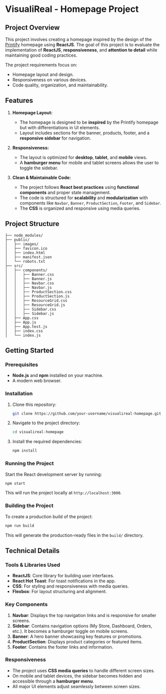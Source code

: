 # VisualiReal - Homepage Project

## Project Overview

This project involves creating a homepage inspired by the design of the [Printify](https://printify.com/) homepage using **ReactJS**. The goal of this project is to evaluate the implementation of **ReactJS**, **responsiveness**, and **attention to detail** while maintaining good coding practices. 

The project requirements focus on:
- Homepage layout and design.
- Responsiveness on various devices.
- Code quality, organization, and maintainability.

## Features

1. **Homepage Layout:**
   - The homepage is designed to be **inspired** by the Printify homepage but with differentiations in UI elements.
   - Layout includes sections for the banner, products, footer, and a **responsive sidebar** for navigation.

2. **Responsiveness:**
   - The layout is optimized for **desktop**, **tablet**, and **mobile** views.
   - A **hamburger menu** for mobile and tablet screens allows the user to toggle the sidebar.

3. **Clean & Maintainable Code:**
   - The project follows **React best practices** using **functional components** and proper state management.
   - The code is structured for **scalability** and **modularization** with components like `Navbar`, `Banner`, `ProductSection`, `Footer`, and `Sidebar`.
   - The **CSS** is organized and responsive using media queries.

## Project Structure

```
├── node_modules/
├── public/
│   ├── images/
│   ├── favicon.ico
│   ├── index.html
│   ├── manifest.json
│   └── robots.txt
├── src/
│   ├── components/
│   │   ├── Banner.css
│   │   ├── Banner.js
│   │   ├── Navbar.css
│   │   ├── Navbar.js
│   │   ├── ProductSection.css
│   │   ├── ProductSection.js
│   │   ├── ResourceGrid.css
│   │   ├── ResourceGrid.js
│   │   ├── Sidebar.css
│   │   ├── Sidebar.js
│   ├── App.css
│   ├── App.js
│   ├── App.test.js
│   ├── index.css
│   └── index.js
```

## Getting Started

### Prerequisites
- **Node.js** and **npm** installed on your machine.
- A modern web browser.

### Installation

1. Clone this repository:
   ```bash
   git clone https://github.com/your-username/visualireal-homepage.git
   ```

2. Navigate to the project directory:
   ```bash
   cd visualireal-homepage
   ```

3. Install the required dependencies:
   ```bash
   npm install
   ```

### Running the Project

Start the React development server by running:
```bash
npm start
```
This will run the project locally at `http://localhost:3000`.

### Building the Project

To create a production build of the project:
```bash
npm run build
```
This will generate the production-ready files in the `build/` directory.

## Technical Details

### Tools & Libraries Used

- **ReactJS**: Core library for building user interfaces.
- **React Hot Toast**: For toast notifications in the app.
- **CSS**: For styling and responsiveness with media queries.
- **Flexbox**: For layout structuring and alignment.

### Key Components

1. **Navbar**: Displays the top navigation links and is responsive for smaller screens.
2. **Sidebar**: Contains navigation options (My Store, Dashboard, Orders, etc.). It becomes a hamburger toggle on mobile screens.
3. **Banner**: A hero banner showcasing key features or promotions.
4. **ProductSection**: Displays product categories or featured items.
5. **Footer**: Contains the footer links and information.

### Responsiveness

- The project uses **CSS media queries** to handle different screen sizes.
- On mobile and tablet devices, the sidebar becomes hidden and accessible through a **hamburger menu**.
- All major UI elements adjust seamlessly between screen sizes.

